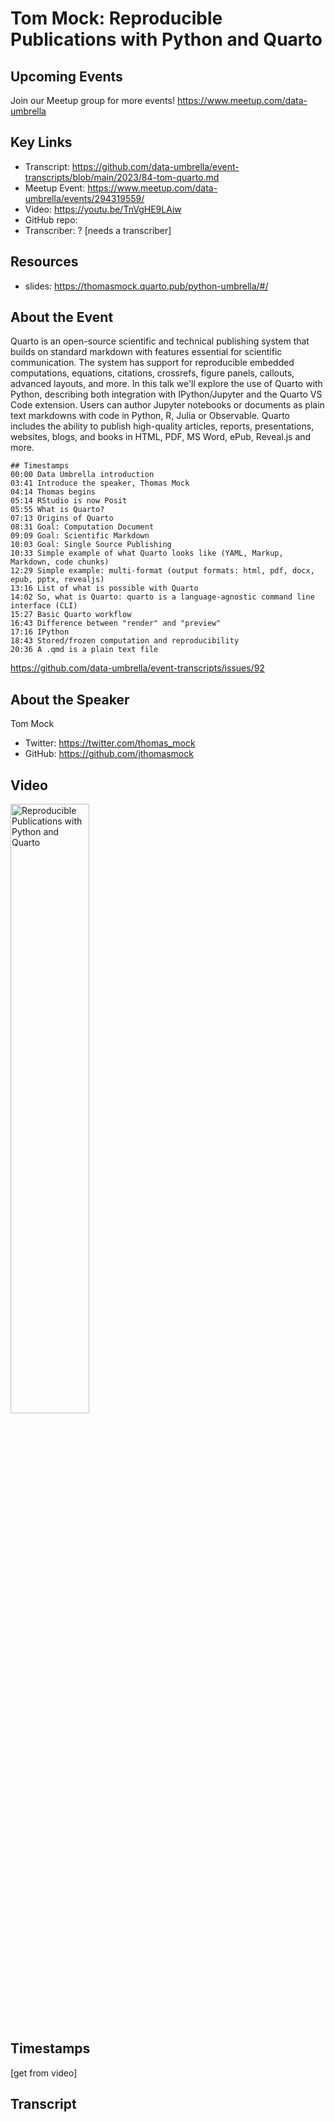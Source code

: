 # Tom Mock:  Reproducible Publications with Python and Quarto

## Upcoming Events
Join our Meetup group for more events!
https://www.meetup.com/data-umbrella

## Key Links
- Transcript: https://github.com/data-umbrella/event-transcripts/blob/main/2023/84-tom-quarto.md
- Meetup Event: https://www.meetup.com/data-umbrella/events/294319559/
- Video: https://youtu.be/TnVgHE9LAiw
- GitHub repo:  
- Transcriber:  ? [needs a transcriber]

## Resources
- slides: https://thomasmock.quarto.pub/python-umbrella/#/
## About the Event
Quarto is an open-source scientific and technical publishing system that builds on standard markdown with features essential for scientific communication. The system has support for reproducible embedded computations, equations, citations, crossrefs, figure panels, callouts, advanced layouts, and more. In this talk we'll explore the use of Quarto with Python, describing both integration with IPython/Jupyter and the Quarto VS Code extension. Users can author Jupyter notebooks or documents as plain text markdowns with code in Python, R, Julia or Observable. Quarto includes the ability to publish high-quality articles, reports, presentations, websites, blogs, and books in HTML, PDF, MS Word, ePub, Reveal.js and more.
```
## Timestamps
00:00 Data Umbrella introduction
03:41 Introduce the speaker, Thomas Mock
04:14 Thomas begins
05:14 RStudio is now Posit
05:55 What is Quarto?
07:13 Origins of Quarto
08:31 Goal: Computation Document
09:09 Goal: Scientific Markdown
10:03 Goal: Single Source Publishing
10:33 Simple example of what Quarto looks like (YAML, Markup, Markdown, code chunks)
12:29 Simple example: multi-format (output formats: html, pdf, docx, epub, pptx, revealjs)
13:16 List of what is possible with Quarto
14:02 So, what is Quarto: quarto is a language-agnostic command line interface (CLI)
15:27 Basic Quarto workflow
16:43 Difference between "render" and "preview"
17:16 IPython
18:43 Stored/frozen computation and reproducibility
20:36 A .qmd is a plain text file

```
https://github.com/data-umbrella/event-transcripts/issues/92

## About the Speaker
Tom Mock
- Twitter: https://twitter.com/thomas_mock
- GitHub:  https://github.com/jthomasmock

## Video
<a href="http://www.youtube.com/watch?feature=player_embedded&v=TnVgHE9LAiw" target="_blank"><img src="http://img.youtube.com/vi/TnVgHE9LAiw/0.jpg"
alt="Reproducible Publications with Python and Quarto" width="50%" /></a>

## Timestamps
[get from video]

## Transcript
